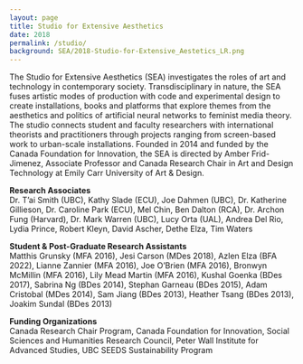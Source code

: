 ```yaml
---
layout: page
title: Studio for Extensive Aesthetics
date: 2018
permalink: /studio/
background: SEA/2018-Studio-for-Extensive_Aestetics_LR.png
---
```


The Studio for Extensive Aesthetics (SEA) investigates the roles of art and technology in contemporary society. Transdisciplinary in nature, the SEA fuses artistic modes of production with code and experimental design to create installations, books and platforms that explore themes from the aesthetics and politics of artificial neural networks to feminist media theory. The studio connects student and faculty researchers with international theorists and practitioners through projects ranging from screen-based work to urban-scale installations. Founded in 2014 and funded by the Canada Foundation for Innovation, the SEA is directed by Amber Frid-Jimenez, Associate Professor and Canada Research Chair in Art and Design Technology at Emily Carr University of Art & Design.

**Research Associates**<br/>
Dr. T’ai Smith (UBC), Kathy Slade (ECU), Joe Dahmen (UBC), Dr. Katherine Gillieson, Dr. Caroline Park (ECU), Mel Chin, Ben Dalton (RCA), Dr. Archon Fung (Harvard), Dr. Mark Warren (UBC), Lucy Orta (UAL), Andrea Del Rio, Lydia Prince, Robert Kleyn, David Ascher, Dethe Elza, Tim Waters

**Student & Post-Graduate Research Assistants**<br/>
Matthis Grunsky (MFA 2016), Jesi Carson (MDes 2018), Azlen Elza (BFA 2022), Lianne Zannier (MFA 2016), Joe O’Brien (MFA 2016), Bronwyn McMillin (MFA 2016), Lily Mead Martin (MFA 2016), Kushal Goenka (BDes 2017), Sabrina Ng (BDes 2014), Stephan Garneau (BDes 2015), Adam Cristobal (MDes 2014), Sam Jiang (BDes 2013), Heather Tsang (BDes 2013), Joakim Sundal (BDes 2013) 

**Funding Organizations**<br/>
Canada Research Chair Program, Canada Foundation for Innovation, Social Sciences and Humanities Research Council, Peter Wall Institute for Advanced Studies, UBC SEEDS Sustainability Program


